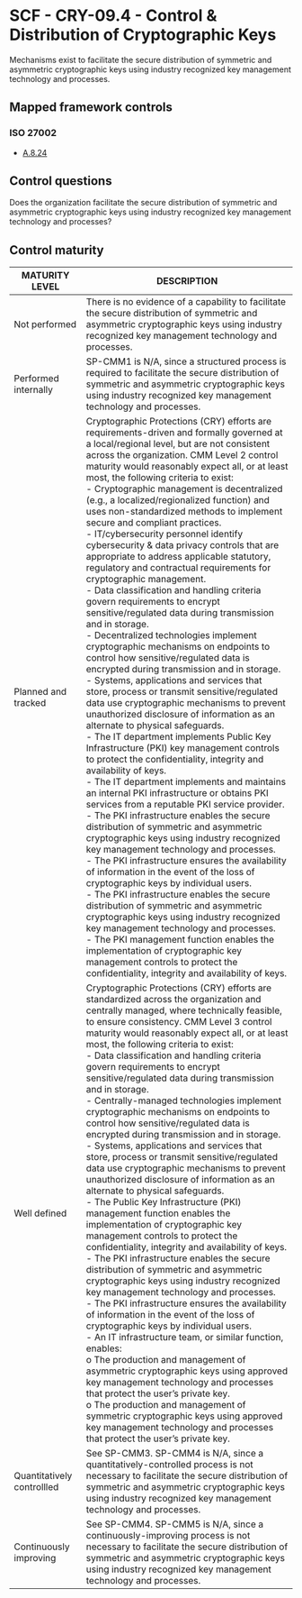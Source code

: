 # SCF - CRY-09.4 - Control & Distribution of Cryptographic Keys
Mechanisms exist to facilitate the secure distribution of symmetric and asymmetric cryptographic keys using industry recognized key management technology and processes. 
## Mapped framework controls
### ISO 27002
- [A.8.24](../iso27002/a-8.md#a824)
## Control questions
Does the organization facilitate the secure distribution of symmetric and asymmetric cryptographic keys using industry recognized key management technology and processes? 
## Control maturity
|       MATURITY LEVEL       |                                                                                                                                                                                                                                                                                                                                                                                                                                                                                                                                                                                                                                                                                                                                                                                                                                                                                                                                                                                                                                                                                                DESCRIPTION                                                                                                                                                                                                                                                                                                                                                                                                                                                                                                                                                                                                                                                                                                                                                                                                                                                                                                                                                                                                                                                                                                |
|----------------------------|-----------------------------------------------------------------------------------------------------------------------------------------------------------------------------------------------------------------------------------------------------------------------------------------------------------------------------------------------------------------------------------------------------------------------------------------------------------------------------------------------------------------------------------------------------------------------------------------------------------------------------------------------------------------------------------------------------------------------------------------------------------------------------------------------------------------------------------------------------------------------------------------------------------------------------------------------------------------------------------------------------------------------------------------------------------------------------------------------------------------------------------------------------------------------------------------------------------------------------------------------------------------------------------------------------------------------------------------------------------------------------------------------------------------------------------------------------------------------------------------------------------------------------------------------------------------------------------------------------------------------------------------------------------------------------------------------------------------------------------------------------------------------------------------------------------------------------------------------------------------------------------------------------------------------------------------------------------------------------------------------------------------------------------------------------------------------------------------------------------------------------------------------------------------------------------------------------------|
| Not performed              | There is no evidence of a capability to facilitate the secure distribution of symmetric and asymmetric cryptographic keys using industry recognized key management technology and processes.                                                                                                                                                                                                                                                                                                                                                                                                                                                                                                                                                                                                                                                                                                                                                                                                                                                                                                                                                                                                                                                                                                                                                                                                                                                                                                                                                                                                                                                                                                                                                                                                                                                                                                                                                                                                                                                                                                                                                                                                              |
| Performed internally       | SP-CMM1 is N/A, since a structured process is required to facilitate the secure distribution of symmetric and asymmetric cryptographic keys using industry recognized key management technology and processes.                                                                                                                                                                                                                                                                                                                                                                                                                                                                                                                                                                                                                                                                                                                                                                                                                                                                                                                                                                                                                                                                                                                                                                                                                                                                                                                                                                                                                                                                                                                                                                                                                                                                                                                                                                                                                                                                                                                                                                                            |
| Planned and tracked        | Cryptographic Protections (CRY) efforts are requirements-driven and formally governed at a local/regional level, but are not consistent across the organization. CMM Level 2 control maturity would reasonably expect all, or at least most, the following criteria to exist:<br>- Cryptographic management is decentralized (e.g., a localized/regionalized function) and uses non-standardized methods to implement secure and compliant practices.<br>- IT/cybersecurity personnel identify cybersecurity & data privacy controls that are appropriate to address applicable statutory, regulatory and contractual requirements for cryptographic management.<br>- Data classification and handling criteria govern requirements to encrypt sensitive/regulated data during transmission and in storage.<br>- Decentralized technologies implement cryptographic mechanisms on endpoints to control how sensitive/regulated data is encrypted during transmission and in storage.<br>- Systems, applications and services that store, process or transmit sensitive/regulated data use cryptographic mechanisms to prevent unauthorized disclosure of information as an alternate to physical safeguards.<br>- The IT department implements Public Key Infrastructure (PKI) key management controls to protect the confidentiality, integrity and availability of keys.<br>- The IT department implements and maintains an internal PKI infrastructure or obtains PKI services from a reputable PKI service provider. <br>- The PKI infrastructure enables the secure distribution of symmetric and asymmetric cryptographic keys using industry recognized key management technology and processes. <br>- The PKI infrastructure ensures the availability of information in the event of the loss of cryptographic keys by individual users. <br>- The PKI infrastructure enables the secure distribution of symmetric and asymmetric cryptographic keys using industry recognized key management technology and processes. <br>- The PKI management function enables the implementation of cryptographic key management controls to protect the confidentiality, integrity and availability of keys. |
| Well defined               | Cryptographic Protections (CRY) efforts are standardized across the organization and centrally managed, where technically feasible, to ensure consistency. CMM Level 3 control maturity would reasonably expect all, or at least most, the following criteria to exist:<br>- Data classification and handling criteria govern requirements to encrypt sensitive/regulated data during transmission and in storage.<br>- Centrally-managed technologies implement cryptographic mechanisms on endpoints to control how sensitive/regulated data is encrypted during transmission and in storage.<br>- Systems, applications and services that store, process or transmit sensitive/regulated data use cryptographic mechanisms to prevent unauthorized disclosure of information as an alternate to physical safeguards.<br>- The Public Key Infrastructure (PKI) management function enables the implementation of cryptographic key management controls to protect the confidentiality, integrity and availability of keys.<br>- The PKI infrastructure enables the secure distribution of symmetric and asymmetric cryptographic keys using industry recognized key management technology and processes. <br>- The PKI infrastructure ensures the availability of information in the event of the loss of cryptographic keys by individual users. <br>- An IT infrastructure team, or similar function, enables:<br>o	The production and management of asymmetric cryptographic keys using approved key management technology and processes that protect the user’s private key. <br>o	The production and management of symmetric cryptographic keys using approved key management technology and processes that protect the user’s private key.                                                                                                                                                                                                                                                                                                                                                                                                                                                          |
| Quantitatively controllled | See SP-CMM3. SP-CMM4 is N/A, since a quantitatively-controlled process is not necessary to facilitate the secure distribution of symmetric and asymmetric cryptographic keys using industry recognized key management technology and processes.                                                                                                                                                                                                                                                                                                                                                                                                                                                                                                                                                                                                                                                                                                                                                                                                                                                                                                                                                                                                                                                                                                                                                                                                                                                                                                                                                                                                                                                                                                                                                                                                                                                                                                                                                                                                                                                                                                                                                           |
| Continuously improving     | See SP-CMM4. SP-CMM5 is N/A, since a continuously-improving process is not necessary to facilitate the secure distribution of symmetric and asymmetric cryptographic keys using industry recognized key management technology and processes.                                                                                                                                                                                                                                                                                                                                                                                                                                                                                                                                                                                                                                                                                                                                                                                                                                                                                                                                                                                                                                                                                                                                                                                                                                                                                                                                                                                                                                                                                                                                                                                                                                                                                                                                                                                                                                                                                                                                                              |
